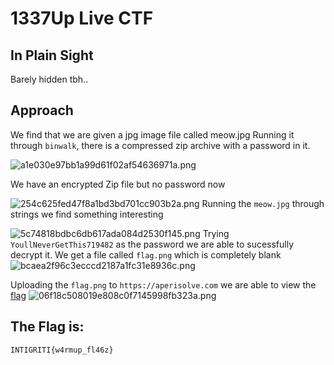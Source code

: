# 1337Up Live CTF
## In Plain Sight
Barely hidden tbh..
## Approach
We find that we are given a jpg image file called meow.jpg
Running it through `binwalk`, there is a compressed zip archive with a password in it. 

![a1e030e97bb1a99d61f02af54636971a.png](:/92013c7790dc442e940a4b814d1c5c42)

We have an encrypted Zip file but no password now

![254c625fed47f8a1bd3bd701cc903b2a.png](:/f1fa26aa56184545bc2ae3e8279869c9)
Running the `meow.jpg` through strings we find something interesting 

![5c74818bdbc6db617ada084d2530f145.png](:/e4b21538b08b4b42a2650736047bd49b)
Trying `YoullNeverGetThis719482`  as the password we are able to sucessfully decrypt it. 
We get a file called `flag.png` which is completely blank
![bcaea2f96c3ecccd2187a1fc31e8936c.png](:/9c2318c5ae6e4b78afe0033542e94efb)

Uploading the `flag.png` to `https://aperisolve.com` we are able to view the [flag](https://www.aperisolve.com/ed9edd995a595a8a6e359ec6719ede98)
![06f18c508019e808c0f7145998fb323a.png](:/be8191c10d1b45278bbb47a3c6bc8a25)

## The Flag is: 
```
INTIGRITI{w4rmup_fl46z}
```

